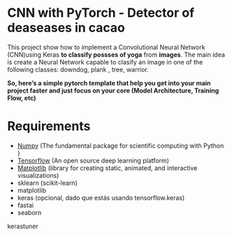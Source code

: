 # CNN with PyTorch - Detector of deaseases in cacao
This project show how to implement a Convolutional Neural Network (CNN)using Keras **to classify possses of yoga** from **images**. 
The main idea is create a Neural Network capable to clasify an image in one of the following classes: downdog, plank , tree,  warrior.

**So, here’s a simple pytorch template that help you get into your main project faster and just focus on your core (Model Architecture, Training Flow, etc)**



# Requirements
- [Numpy](https://numpy.org/) (The fundamental package for scientific computing with Python
)
- [Tensorflow](https://pytorch.org/) (An open source deep learning platform) 
- [Matplotlib](https://matplotlib.org/) (library for creating static, animated, and interactive visualizations)
- sklearn (scikit-learn)
- matplotlib
- keras (opcional, dado que estás usando tensorflow.keras) 
- fastai
- seaborn

kerastuner

```
